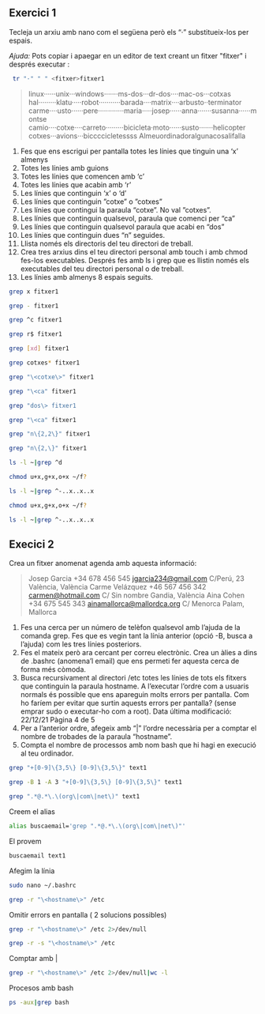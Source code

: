 ## Exercici 1
Tecleja un arxiu amb nano com el següena però els “·” substitueix-los per espais.

_Ajuda:_ Pots copiar i apaegar en un editor de text creant un fitxer "fitxer" i després executar :
```bash
 tr "·" " " <fitxer>fitxer1
```
> linux······unix···windows·······ms-dos···dr-dos····mac-os···cotxas
hal·········klatu·····robot···········barada····matrix····arbusto··terminator
carme····usto······pere·············maria·····josep······anna·······susanna······montse
camio····cotxe····carreto·········bicicleta·moto······susto·······helicopter
cotxes···avions···biccccicletessss
Almeuordinadoralgunacosalifalla

1. Fes que ens escrigui per pantalla totes les línies que tinguin una ‘x’ almenys
2. Totes les línies amb guions
3. Totes les línies que comencen amb ‘c’
4. Totes les línies que acabin amb ‘r’
5. Les línies que continguin ‘x’ o ‘d’
6. Les línies que continguin ”cotxe” o ”cotxes”
7. Les línies que contingui la paraula “cotxe”. No val ”cotxes”.
8. Les línies que continguin qualsevol, paraula que comenci per “ca”
9. Les línies que continguin qualsevol paraula que acabi en “dos”
10. Les línies que continguin dues “n” seguides.
11. Llista només els directoris del teu directori de treball.
12. Crea tres arxius dins el teu directori personal amb touch i amb chmod fes-los
executables. Després fes amb ls i grep que es llistin només els executables del teu
directori personal o de treball.
13. Les línies amb almenys 8 espais seguits.
```bash
grep x fitxer1 
```
```bash
grep - fitxer1 
```
```bash
grep ^c fitxer1 
```
```bash
grep r$ fitxer1 
```
```bash
grep [xd] fitxer1 
```
```bash
grep cotxes* fitxer1 
```
```bash
grep "\<cotxe\>" fitxer1
```
```bash
grep "\<ca" fitxer1
```
```bash
grep "dos\> fitxer1
```
```bash
grep "\<ca" fitxer1
```
```bash
grep "n\{2,2\}" fitxer1
```
```bash
grep "n\{2,\}" fitxer1
```
```bash
ls -l ~|grep ^d
```
```bash
chmod u+x,g+x,o+x ~/f?
```
```bash
ls -l ~|grep ^-..x..x..x
```
```bash
chmod u+x,g+x,o+x ~/f?
```
```bash
ls -l ~|grep ^-..x..x..x
```

## Execici 2
Crea un fitxer anomenat agenda amb aquesta informació:


> Josep Garcia
> +34 678 456 545
jgarcia234@gmail.com
C/Perú, 23
València, València
Carme Velázquez
+46 567 456 342
carmen@hotmail.com
C/ Sin nombre
Gandia, València
Aina Cohen
+34 675 545 343
ainamallorca@mallordca.org
C/ Menorca
Palam, Mallorca


1. Fes una cerca per un número de telèfon qualsevol amb l’ajuda de la comanda grep. Fes que es vegin tant la línia anterior (opció -B, busca a l’ajuda) com les tres línies posteriors.
2. Fes el mateix però ara cercant per correu electrònic. Crea un àlies a dins de .bashrc
(anomena’l email) que ens permeti fer aquesta cerca de forma més còmoda.
3. Busca recursivament al directori /etc totes les línies de tots els fitxers que continguin la paraula hostname. A l’executar l’ordre com a usuaris normals és possible que ens apareguin molts errors per pantalla. Com ho faríem per evitar que surtin aquests errors per
pantalla? (sense emprar sudo o executar-ho com a root).
Data última modificació: 22/12/21 Pàgina 4 de 5
4. Per a l’anterior ordre, afegeix amb “|” l’ordre necessària per a comptar el nombre de
trobades de la paraula “hostname”.
5. Compta el nombre de processos amb nom bash que hi hagi en execució al teu ordinador.

```bash
grep "+[0-9]\{3,5\} [0-9]\{3,5\}" text1 
```
```bash
grep -B 1 -A 3 "+[0-9]\{3,5\} [0-9]\{3,5\}" text1 
```
```bash
grep ".*@.*\.\(org\|com\|net\)" text1 
```
Creem el alias
```bash
alias buscaemail='grep ".*@.*\.\(org\|com\|net\)"'
```
El provem
```bash
buscaemail text1 
```
Afegim la línia
```bash
sudo nano ~/.bashrc
```
```bash
grep -r "\<hostname\>" /etc
```
Omitir errors en pantalla ( 2 solucions possibles)
```bash
grep -r "\<hostname\>" /etc 2>/dev/null
```
```bash
grep -r -s "\<hostname\>" /etc
```
Comptar amb |
```bash
grep -r "\<hostname\>" /etc 2>/dev/null|wc -l
```
Procesos amb bash
```bash
ps -aux|grep bash
```



